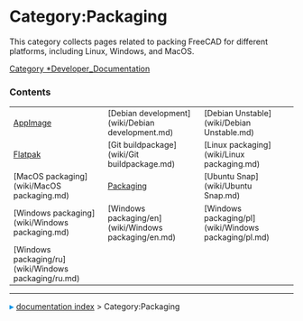 # Category:Packaging
This category collects pages related to packing FreeCAD for different platforms, including Linux, Windows, and MacOS.

[Category   *Developer_Documentation](Category_Developer_Documentation.md)

### Contents

|     |     |     |
| --- | --- | --- |
| [AppImage](wiki/AppImage.md) | [Debian development](wiki/Debian development.md) | [Debian Unstable](wiki/Debian Unstable.md) |
| [Flatpak](wiki/Flatpak.md) | [Git buildpackage](wiki/Git buildpackage.md) | [Linux packaging](wiki/Linux packaging.md) |
| [MacOS packaging](wiki/MacOS packaging.md) | [Packaging](wiki/Packaging.md) | [Ubuntu Snap](wiki/Ubuntu Snap.md) |
| [Windows packaging](wiki/Windows packaging.md) | [Windows packaging/en](wiki/Windows packaging/en.md) | [Windows packaging/pl](wiki/Windows packaging/pl.md) |
| [Windows packaging/ru](wiki/Windows packaging/ru.md) |



---
![](images/Right_arrow.png) [documentation index](../README.md) > Category:Packaging
